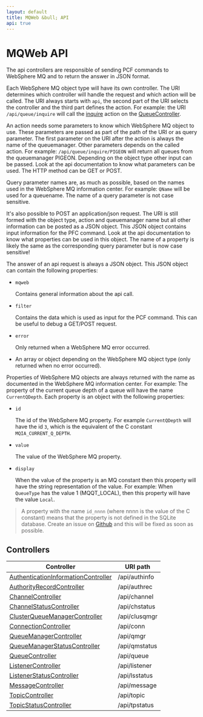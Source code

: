 ```yaml
---
layout: default
title: MQWeb &bull; API
api: true
---
```


MQWeb API
=========

The api controllers are responsible of sending PCF commands to WebSphere MQ 
and to return the answer in JSON format.

Each WebSphere MQ object type will have its own controller. The URI determines 
which controller will handle the request and which action will be called. The 
URI always starts with `api`, the second part of the URI selects the controller 
and the third part defines the action. For example: the URI `/api/queue/inquire` 
will call the [inquire](queue.html#inquire) action on the 
[QueueController](queue.html). 

An action needs some parameters to know which WebSphere MQ object to use. These 
parameters are passed as part of the path of the URI or as query parameter. 
The first parameter on the URI after the action is always the name of the 
queuemanager. Other parameters depends on the called action.
For example: `/api/queue/inquire/PIGEON` will return all queues from the queuemanager 
PIGEON. Depending on the object type other input can be passed. Look at the api
documentation to know what parameters can be used. The HTTP method can be GET or POST.

Query parameter names are, as much as possible, based on the names used in the
WebSphere MQ information center. For example: `QName` will be used for a queuename.
The name of a query parameter is not case sensitive.

It's also possible to POST an application/json request. The URI is still formed
with the object type, action and queuemanager name but all other information can be
posted as a JSON object. This JSON object contains input information for the PFC 
command. Look at the api documentation to know what properties can be used in 
this object. The name of a property is likely the same as the corresponding 
query parameter but is now case sensitive!

The answer of an api request is always a JSON object. This JSON object can contain the
following properties:

+ `mqweb`

  Contains general information about the api call.

+ `filter`

  Contains the data which is used as input for the PCF command. This can be 
  useful to debug a GET/POST request.

+ `error`

  Only returned when a WebSphere MQ error occurred.

+ An array or object depending on the WebSphere MQ object type (only returned when 
  no error occurred).

Properties of WebSphere MQ objects are always returned with the name as documented 
in the WebSphere MQ information center. For example: The property of the current 
queue depth of a queue will have the name `CurrentQDepth`. Each property is an
object with the following properties:

+ `id`

  The id of the WebSphere MQ property. For example `CurrentQDepth` will have the
  id `3`, which is the equivalent of the C constant `MQIA_CURRENT_Q_DEPTH`.

+ `value`

  The value of the WebSphere MQ property.

+ `display`

  When the value of the property is an MQ constant then this property will have
  the string representation of the value. For example: When `QueueType` has the
  value 1 (MQQT_LOCAL), then this property will have the value `Local`. 

> A property with the name `id_nnnn` (where nnnn is the value of the C constant) 
> means that the property is not defined in the SQLite database. Create an 
> issue on [Github](https://github.com/fbraem/mqweb/issues) and this will be 
> fixed as soon as possible.

Controllers
-----------

|Controller|URI path|
|----------|--------|
|[AuthenticationInformationController](authinfo.html)|/api/authinfo|
|[AuthorityRecordController](authrec.html)|/api/authrec|
|[ChannelController](channel.html)|/api/channel|
|[ChannelStatusController](chstatus.html)|/api/chstatus|
|[ClusterQueueManagerController](clusqmgr.html)|/api/clusqmgr|
|[ConnectionController](conn.html)|/api/conn|
|[QueueManagerController](qmgr.html)|/api/qmgr|
|[QueueManagerStatusController](qmstatus.html)|/api/qmstatus|
|[QueueController](queue.html)|/api/queue|
|[ListenerController](listener.html)|/api/listener|
|[ListenerStatusController](lsstatus.html)|/api/lsstatus|
|[MessageController](message.html)|/api/message|
|[TopicController](topic.html)|/api/topic|
|[TopicStatusController](tpstatus.html)|/api/tpstatus|

